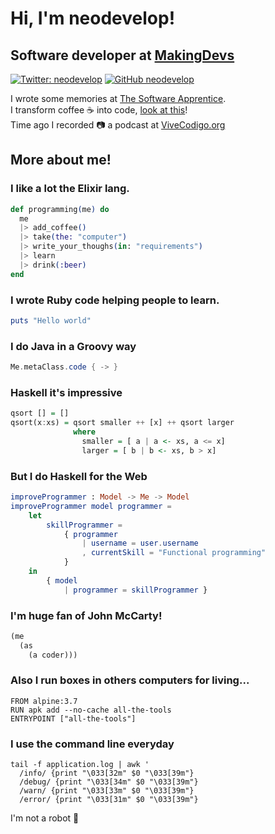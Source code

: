 # Hi, I'm neodevelop!

## Software developer at [MakingDevs](http://makingdevs.com)

[![Twitter: neodevelop](https://img.shields.io/twitter/follow/neodevelop?style=social)](https://twitter.com/neodevelop)
[![GitHub neodevelop](https://img.shields.io/github/followers/neodevelop?label=follow&style=social)](https://github.com/neodevelop)

I wrote some memories at [The Software Apprentice](http://the-software-apprentice.makingdevs.com).     
I transform coffee :coffee: into code, [look at this](http://users.barist.coffee/#profile/neodevelop)!    
Time ago I recorded :camera: a podcast at [ViveCodigo.org](http://vivecodigo.org)

## More about me!

### I like a lot the Elixir lang.

```elixir
def programming(me) do
  me
  |> add_coffee()
  |> take(the: "computer")
  |> write_your_thoughs(in: "requirements")
  |> learn
  |> drink(:beer)
end
```

### I wrote Ruby code helping people to learn.

```ruby
puts "Hello world"
```

### I do Java in a Groovy way

```groovy
Me.metaClass.code { -> }
```

### Haskell it's impressive

```haskell
qsort [] = []
qsort(x:xs) = qsort smaller ++ [x] ++ qsort larger
              where
                smaller = [ a | a <- xs, a <= x]
                larger = [ b | b <- xs, b > x]
```

### But I do Haskell for the Web

```elm
improveProgrammer : Model -> Me -> Model
improveProgrammer model programmer =
    let
        skillProgrammer =
            { programmer
                | username = user.username
                , currentSkill = "Functional programming"
            }
    in
        { model
            | programmer = skillProgrammer }
```

### I'm huge fan of John McCarty!

```lisp
(me 
  (as 
    (a coder)))
```

### Also I run boxes in others computers for living...

```docker
FROM alpine:3.7
RUN apk add --no-cache all-the-tools
ENTRYPOINT ["all-the-tools"]
```

### I use the command line everyday

```shell
tail -f application.log | awk '
  /info/ {print "\033[32m" $0 "\033[39m"}
  /debug/ {print "\033[34m" $0 "\033[39m"}
  /warn/ {print "\033[33m" $0 "\033[39m"}
  /error/ {print "\033[31m" $0 "\033[39m"}
```

I'm not a robot :robot:
